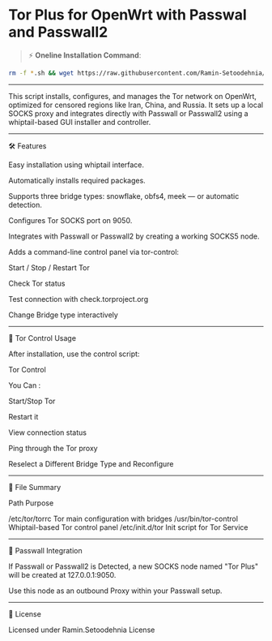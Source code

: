 
# Tor Plus for OpenWrt with Passwal and Passwall2 

> ⚡️ **Oneline Installation Command**:

```bash
rm -f *.sh && wget https://raw.githubusercontent.com/Ramin-Setoodehnia/TORPlus/refs/heads/main/.Files/install.sh && chmod +x install.sh && sh install.sh
```

---

This script installs, configures, and manages the Tor network on OpenWrt, optimized for censored regions like Iran, China, and Russia. It sets up a local SOCKS proxy and integrates directly with Passwall or Passwall2 using a whiptail-based GUI installer and controller.


---

🛠️ Features

Easy installation using whiptail interface.

Automatically installs required packages.

Supports three bridge types: snowflake, obfs4, meek — or automatic detection.

Configures Tor SOCKS port on 9050.

Integrates with Passwall or Passwall2 by creating a working SOCKS5 node.

Adds a command-line control panel via tor-control:

Start / Stop / Restart Tor

Check Tor status

Test connection with check.torproject.org

Change Bridge type interactively




---

📡 Tor Control Usage

After installation, use the control script:

Tor Control

You Can :

Start/Stop Tor

Restart it

View connection status

Ping through the Tor proxy

Reselect a Different Bridge Type and Reconfigure



---

📂 File Summary

Path	Purpose

/etc/tor/torrc	Tor main configuration with bridges
/usr/bin/tor-control	Whiptail-based Tor control panel
/etc/init.d/tor	Init script for Tor Service



---

🔁 Passwall Integration

If Passwall or Passwall2 is Detected, a new SOCKS node named "Tor Plus" will be created at 127.0.0.1:9050.

Use this node as an outbound Proxy within your Passwall setup.

---

🧾 License

Licensed under Ramin.Setoodehnia License 

